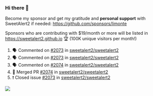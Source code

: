 ### Hi there 👋

Become my sponsor and get my gratitude and **personal support** with SweetAlert2 if needed: https://github.com/sponsors/limonte

Sponsors who are contributing with $19/month or more will be listed in https://sweetalert2.github.io 🏆 (100K unique visitors per month!)

<!--START_SECTION:activity-->
1. 🗣 Commented on [#2073](https://github.com/sweetalert2/sweetalert2/issues/2073) in [sweetalert2/sweetalert2](https://github.com/sweetalert2/sweetalert2)
2. 🗣 Commented on [#2073](https://github.com/sweetalert2/sweetalert2/issues/2073) in [sweetalert2/sweetalert2](https://github.com/sweetalert2/sweetalert2)
3. 🗣 Commented on [#2074](https://github.com/sweetalert2/sweetalert2/issues/2074) in [sweetalert2/sweetalert2](https://github.com/sweetalert2/sweetalert2)
4. 🎉 Merged PR [#2074](https://github.com/sweetalert2/sweetalert2/pull/2074) in [sweetalert2/sweetalert2](https://github.com/sweetalert2/sweetalert2)
5. ❗️ Closed issue [#2073](https://github.com/sweetalert2/sweetalert2/issues/2073) in [sweetalert2/sweetalert2](https://github.com/sweetalert2/sweetalert2)
<!--END_SECTION:activity-->

![](https://github-readme-stats.vercel.app/api?username=limonte&theme=vue&show_icons=true)
